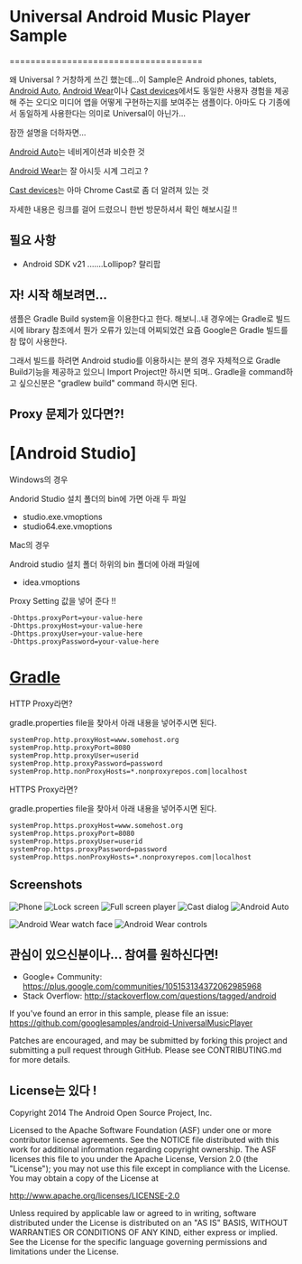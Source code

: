 # Universal Android Music Player Sample
=====================================

왜 Universal ? 거창하게 쓰긴 했는데...이 Sample은 Android phones, tablets, [Android Auto](http://www.android.com/auto/), [Android Wear](http://www.android.com/wear/)이나  [Cast devices](http://www.google.com/cast/)에서도 동일한 사용자 경험을 제공해 주는 오디오 미디어 앱을 어떻게 구현하는지를 
보여주는 샘플이다. 아마도 다 기종에서 동일하게 사용한다는 의미로 Universal이 아닌가...

잠깐 설명을 더하자면...

[Android Auto](http://www.android.com/auto/)는 네비게이션과 비슷한 것

[Android Wear](http://www.android.com/wear/)는 잘 아시듯 시계 그리고 ? 

[Cast devices](http://www.google.com/cast/)는 아마 Chrome Cast로 좀 더 알려져 있는 것 

자세한 내용은 링크를 걸어 드렸으니 한번 방문하셔서 확인 해보시길 !!

필요 사항
--------------

- Android SDK v21 .......Lollipop? 랄리팝

자! 시작 해보려면...
---------------

샘플은 Gradle Build system을 이용한다고 한다. 해보니..내 경우에는 Gradle로 빌드시에 
library 참조에서 뭔가 오류가 있는데 어찌되었건 요즘 Google은 Gradle 빌드를 참 많이 사용한다.

그래서 빌드를 하려면 Android studio를 이용하시는 분의 경우 자체적으로 Gradle Build기능을 제공하고 있으니
Import Project만 하시면 되며.. Gradle을 command하고 싶으신분은 "gradlew build" command 하시면 된다.  	

Proxy 문제가 있다면?!
---------------

#  [Android Studio] #

Windows의 경우 

Andorid Studio 설치 폴더의 bin에 가면 아래 두 파일 

- studio.exe.vmoptions
- studio64.exe.vmoptions


Mac의 경우 

Android studio 설치 폴더 하위의 bin 폴더에 아래 파일에 

- idea.vmoptions


Proxy Setting 값을 넣어 준다 !!

    -Dhttps.proxyPort=your-value-here
    -Dhttps.proxyHost=your-value-here
    -Dhttps.proxyUser=your-value-here
    -Dhttps.proxyPassword=your-value-here

# [Gradle](https://gradle.org/docs/current/userguide/build_environment.html) #

HTTP Proxy라면?

gradle.properties file을 찾아서 아래 내용을 넣어주시면 된다.

    systemProp.http.proxyHost=www.somehost.org
    systemProp.http.proxyPort=8080
    systemProp.http.proxyUser=userid
    systemProp.http.proxyPassword=password
    systemProp.http.nonProxyHosts=*.nonproxyrepos.com|localhost

HTTPS Proxy라면?

gradle.properties file을 찾아서 아래 내용을 넣어주시면 된다.

	systemProp.https.proxyHost=www.somehost.org
	systemProp.https.proxyPort=8080
	systemProp.https.proxyUser=userid
	systemProp.https.proxyPassword=password
	systemProp.https.nonProxyHosts=*.nonproxyrepos.com|localhost

Screenshots
-----------

![Phone](img/007-01-phone.png "On a phone")
![Lock screen](img/007-01-phone_lockscreen.png "Lockscreen background and controls")
![Full screen player](img/007-01-phone_fullscreen_player.png "A basic full screen activity")
![Cast dialog](img/007-01-phone_cast_dialog.png "Casting to Google Cast devices")
![Android Auto](img/007-01-android_auto.png "Running on an Android Auto car")

![Android Wear watch face](img/007-01-android_wear_1.png "MediaStyle notifications on an Android Wear watch")
![Android Wear controls](img/007-01-android_wear_2.png "Media playback controls on an Android Wear watch")

관심이 있으신분이나... 참여를 원하신다면!
-------

- Google+ Community: https://plus.google.com/communities/105153134372062985968
- Stack Overflow: http://stackoverflow.com/questions/tagged/android

If you've found an error in this sample, please file an issue:
https://github.com/googlesamples/android-UniversalMusicPlayer

Patches are encouraged, and may be submitted by forking this project and
submitting a pull request through GitHub. Please see CONTRIBUTING.md for more details.

License는 있다 !
-------

Copyright 2014 The Android Open Source Project, Inc.

Licensed to the Apache Software Foundation (ASF) under one or more contributor
license agreements.  See the NOTICE file distributed with this work for
additional information regarding copyright ownership.  The ASF licenses this
file to you under the Apache License, Version 2.0 (the "License"); you may not
use this file except in compliance with the License.  You may obtain a copy of
the License at

  http://www.apache.org/licenses/LICENSE-2.0

Unless required by applicable law or agreed to in writing, software
distributed under the License is distributed on an "AS IS" BASIS, WITHOUT
WARRANTIES OR CONDITIONS OF ANY KIND, either express or implied.  See the
License for the specific language governing permissions and limitations under
the License.
